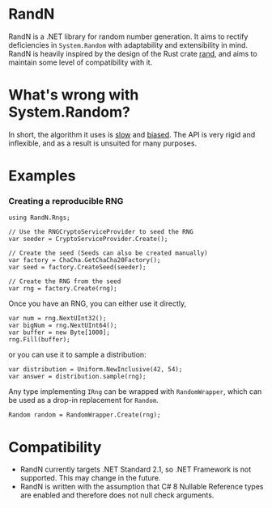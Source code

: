 # RandN
RandN is a .NET library for random number generation. It aims to rectify deficiencies in
`System.Random` with adaptability and extensibility in mind. RandN is heavily inspired by the
design of the Rust crate [rand](https://github.com/rust-random/rand), and aims to maintain some
level of compatibility with it.

# What's wrong with System.Random?

In short, the algorithm it uses is [slow](https://github.com/ociaw/RandomBenchmarks) and
[biased](https://fuglede.dk/en/blog/bias-in-net-rng/). The API is very rigid and inflexible, and as
a result is unsuited for many purposes.

# Examples

### Creating a reproducible RNG
```
using RandN.Rngs;

// Use the RNGCryptoServiceProvider to seed the RNG
var seeder = CryptoServiceProvider.Create();

// Create the seed (Seeds can also be created manually)
var factory = ChaCha.GetChaCha20Factory();
var seed = factory.CreateSeed(seeder);

// Create the RNG from the seed
var rng = factory.Create(rng);
```

Once you have an RNG, you can either use it directly,

```
var num = rng.NextUInt32();
var bigNum = rng.NextUInt64();
var buffer = new Byte[1000];
rng.Fill(buffer);
```

or you can use it to sample a distribution:

```
var distribution = Uniform.NewInclusive(42, 54);
var answer = distribution.sample(rng);
```

Any type implementing `IRng` can be wrapped with `RandomWrapper`, which can be used as a drop-in
replacement for `Random`.

```
Random random = RandomWrapper.Create(rng);
```

# Compatibility
* RandN currently targets .NET Standard 2.1, so .NET Framework is not supported. This may change in
the future.
* RandN is written with the assumption that C# 8 Nullable Reference types are enabled and therefore
does not null check arguments.
